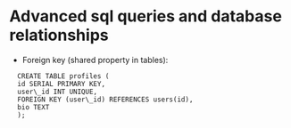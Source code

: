 # Advanced sql queries and database relationships

- Foreign key (shared property in tables):  
```
  CREATE TABLE profiles (  
  id SERIAL PRIMARY KEY,  
  user\_id INT UNIQUE,  
  FOREIGN KEY (user\_id) REFERENCES users(id),  
  bio TEXT  
  );
```
